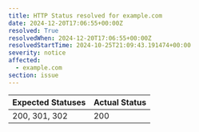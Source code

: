 ```yaml
---
title: HTTP Status resolved for example.com
date: 2024-12-20T17:06:55+00:00Z
resolved: True
resolvedWhen: 2024-12-20T17:06:55+00:00Z
resolvedStartTime: 2024-10-25T21:09:43.191474+00:00
severity: notice
affected:
  - example.com
section: issue
---
```


| Expected Statuses | Actual Status  |
|-------------------|----------------|
| 200, 301, 302 | 200 |
